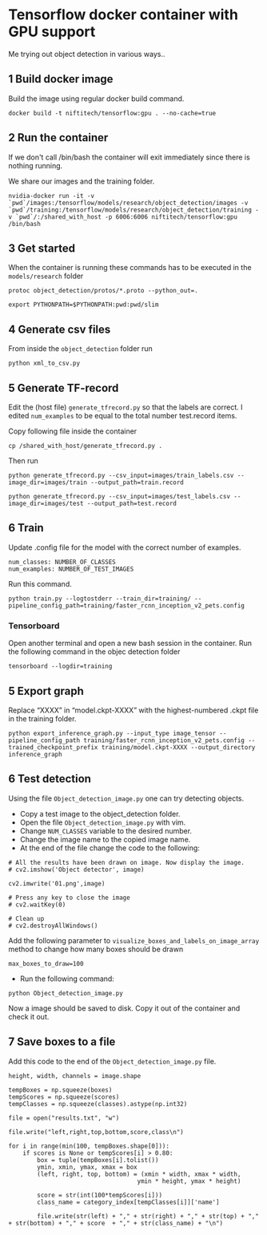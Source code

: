 # Tensorflow docker container with GPU support
Me trying out object detection in various ways..

## 1 Build docker image
Build the image using regular docker build command.

```
docker build -t niftitech/tensorflow:gpu . --no-cache=true
```

## 2 Run the container
If we don't call /bin/bash the container will exit immediately since there is nothing running.

We share our images and the training folder.
```
nvidia-docker run -it -v `pwd`/images:/tensorflow/models/research/object_detection/images -v `pwd`/training:/tensorflow/models/research/object_detection/training -v `pwd`/:/shared_with_host -p 6006:6006 niftitech/tensorflow:gpu /bin/bash
```

## 3 Get started
When the container is running these commands has to be executed in the `models/research` folder

```
protoc object_detection/protos/*.proto --python_out=.

export PYTHONPATH=$PYTHONPATH:pwd:pwd/slim
```

## 4 Generate csv files
From inside the `object_detection` folder run

```
python xml_to_csv.py
```

## 5 Generate TF-record
Edit the (host file) `generate_tfrecord.py` so that the labels are correct.
I edited `num_examples` to be equal to the total number test.record items.

Copy following file inside the container

```
cp /shared_with_host/generate_tfrecord.py .
```

Then run 

```
python generate_tfrecord.py --csv_input=images/train_labels.csv --image_dir=images/train --output_path=train.record

python generate_tfrecord.py --csv_input=images/test_labels.csv --image_dir=images/test --output_path=test.record
```

## 6 Train
Update .config file for the model with the correct number of examples.

    num_classes: NUMBER_OF_CLASSES
    num_examples: NUMBER_OF_TEST_IMAGES

Run this command.

```
python train.py --logtostderr --train_dir=training/ --pipeline_config_path=training/faster_rcnn_inception_v2_pets.config
```

### Tensorboard
Open another terminal and open a new bash session in the container.
Run the following command in the objec detection folder
```
tensorboard --logdir=training
```

## 5 Export graph
Replace “XXXX” in “model.ckpt-XXXX” with the highest-numbered .ckpt file in the training folder.

```
python export_inference_graph.py --input_type image_tensor --pipeline_config_path training/faster_rcnn_inception_v2_pets.config --trained_checkpoint_prefix training/model.ckpt-XXXX --output_directory inference_graph
```

## 6 Test detection
Using the file `Object_detection_image.py` one can try detecting objects.  

- Copy a test image to the object_detection folder.  
- Open the file `Object_detection_image.py` with vim. 
- Change `NUM_CLASSES` variable to the desired number.
- Change the image name to the copied image name.
- At the end of the file change the code to the following:
```
# All the results have been drawn on image. Now display the image.
# cv2.imshow('Object detector', image)

cv2.imwrite('01.png',image)

# Press any key to close the image
# cv2.waitKey(0)

# Clean up
# cv2.destroyAllWindows()
```

Add the following parameter to `visualize_boxes_and_labels_on_image_array` method to change how many boxes should be drawn

```
max_boxes_to_draw=100
```

- Run the following command:
```
python Object_detection_image.py
```

Now a image should be saved to disk. Copy it out of the container and check it out.

## 7 Save boxes to a file

Add this code to the end of the `Object_detection_image.py` file.

```
height, width, channels = image.shape

tempBoxes = np.squeeze(boxes)
tempScores = np.squeeze(scores)
tempClasses = np.squeeze(classes).astype(np.int32)

file = open("results.txt", "w")

file.write("left,right,top,bottom,score,class\n")

for i in range(min(100, tempBoxes.shape[0])):
    if scores is None or tempScores[i] > 0.80:
        box = tuple(tempBoxes[i].tolist())
        ymin, xmin, ymax, xmax = box
        (left, right, top, bottom) = (xmin * width, xmax * width,
                                    ymin * height, ymax * height)

        score = str(int(100*tempScores[i]))
        class_name = category_index[tempClasses[i]]['name']

        file.write(str(left) + "," + str(right) + "," + str(top) + "," + str(bottom) + "," + score  + "," + str(class_name) + "\n")
```